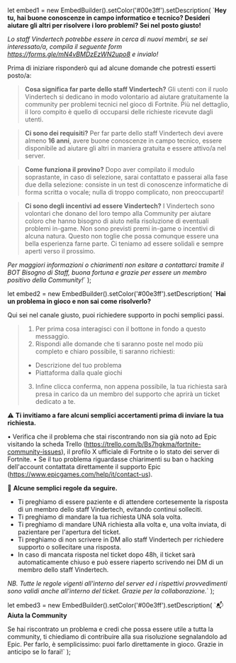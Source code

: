 let embed1 = new EmbedBuilder().setColor('#00e3ff').setDescription(
`**Hey tu, hai buone conoscenze in campo informatico e tecnico? Desideri aiutare gli altri per risolvere i loro problemi? Sei nel posto giusto!**

_Lo staff Vindertech potrebbe essere in cerca di nuovi membri, se sei interessato/a, compila il seguente form <https://forms.gle/mN4vBMDzEzWN2upo8> e invialo!_

Prima di iniziare risponderò qui ad alcune domande che potresti esserti posto/a:

> **Cosa significa far parte dello staff Vindertech?**
> Gli utenti con il ruolo Vindertech si dedicano in modo volontario ad aiutare gratuitamente la community per problemi tecnici nel gioco di Fortnite. Più nel dettaglio, il loro compito è quello di occuparsi delle richieste ricevute dagli utenti.

> **Ci sono dei requisiti?**
> Per far parte dello staff Vindertech devi avere almeno **16 anni**, avere buone conoscenze in campo tecnico, essere disponibile ad aiutare gli altri in maniera gratuita e essere attivo/a nel server.

> **Come funziona il provino?**
> Dopo aver compilato il modulo soprastante, in caso di selezione, sarai contattato e passerai alla fase due della selezione: consiste in un test di conoscenze informatiche di forma scritta o vocale; nulla di troppo complicato, non preoccuparti!

> **Ci sono degli incentivi ad essere Vindertech?**
> I Vindertech sono volontari che donano del loro tempo alla Community per aiutare coloro che hanno bisogno di aiuto nella risoluzione di eventuali problemi in-game. Non sono previsti premi in-game o incentivi di alcuna natura. Questo non toglie che possa comunque essere una bella esperienza farne parte. Ci teniamo ad essere solidali e sempre aperti verso il prossimo.

_Per maggiori informazioni o chiarimenti non esitare a contattarci tramite il BOT Bisogno di Staff, buona fortuna e grazie per essere un membro positivo della Community!_`
);

let embed2 = new EmbedBuilder().setColor('#00e3ff').setDescription(
`**Hai un problema in gioco e non sai come risolverlo?**

Qui sei nel canale giusto, puoi richiedere supporto in pochi semplici passi.

> 1. Per prima cosa interagisci con il bottone in fondo a questo messaggio.
> 2. Rispondi alle domande che ti saranno poste nel modo più completo e chiaro possibile, ti saranno richiesti:
>
> -   Descrizione del tuo problema
> -   Piattaforma dalla quale giochi
>
> 3. Infine clicca conferma, non appena possibile, la tua richiesta sarà presa in carico da un membro del supporto che aprirà un ticket dedicato a te.

:warning: **Ti invitiamo a fare alcuni semplici accertamenti prima di inviare la tua richiesta.**

• Verifica che il problema che stai riscontrando non sia già noto ad Epic visitando la scheda Trello (<https://trello.com/b/Bs7hgkma/fortnite-community-issues>), il profilo X ufficiale di Fortnite o lo stato dei server di Fortnite.
• Se il tuo problema riguardasse chiarimenti su ban o hacking dell'account contattata direttamente il supporto Epic (<https://www.epicgames.com/help/it/contact-us>).

:scroll: **Alcune semplici regole da seguire.**

-   Ti preghiamo di essere paziente e di attendere cortesemente la risposta di un membro dello staff Vindertech, evitando continui solleciti.
-   Ti preghiamo di mandare la tua richiesta UNA sola volta.
-   Ti preghiamo di mandare UNA richiesta alla volta e, una volta inviata, di pazientare per l'apertura del ticket.
-   Ti preghiamo di non scrivere in DM allo staff Vindertech per richiedere supporto o sollecitare una risposta.
-   In caso di mancata risposta nel ticket dopo 48h, il ticket sarà automaticamente chiuso e può essere riaperto scrivendo nei DM di un membro dello staff Vindertech.

_NB. Tutte le regole vigenti all'interno del server ed i rispettivi provvedimenti sono validi anche all'interno del ticket. Grazie per la collaborazione._`
);

let embed3 = new EmbedBuilder().setColor('#00e3ff').setDescription(
`:mailbox_with_mail: **Aiuta la Community**

Se hai riscontrato un problema e credi che possa essere utile a tutta la community, ti chiediamo di contribuire alla sua risoluzione segnalandolo ad Epic. Per farlo, è semplicissimo: puoi farlo direttamente in gioco. Grazie in anticipo se lo farai!`
);
